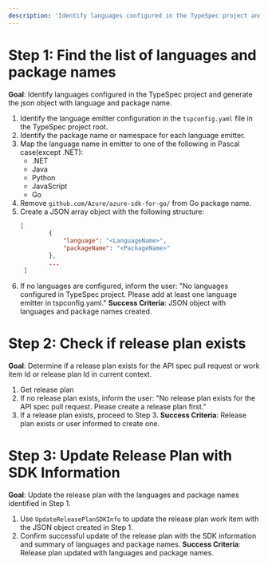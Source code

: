 ```yaml
---
description: 'Identify languages configured in the TypeSpec project and add it to release plan'
---
```

# Step 1: Find the list of languages and package names
**Goal**: Identify languages configured in the TypeSpec project and generate the json object with language and package name.
1. Identify the language emitter configuration in the `tspconfig.yaml` file in the TypeSpec project root.
2. Identify the package name or namespace for each language emitter.
3. Map the language name in emitter to one of the following in Pascal case(except .NET):
   - .NET
   - Java
   - Python
   - JavaScript
   - Go
4. Remove `github.com/Azure/azure-sdk-for-go/` from Go package name.
4. Create a JSON array object with the following structure:
   ```json
   [
           {
               "language": "<LanguageName>",
               "packageName": "<PackageName>"
           },
           ...
    ]
   ```
5. If no languages are configured, inform the user: "No languages configured in TypeSpec project. Please add at least one language emitter in tspconfig.yaml."
**Success Criteria**: JSON object with languages and package names created.

# Step 2: Check if release plan exists
**Goal**: Determine if a release plan exists for the API spec pull request or work item Id or release plan Id in current context.
1. Get release plan
2. If no release plan exists, inform the user: "No release plan exists for the API spec pull request. Please create a release plan first."
3. If a release plan exists, proceed to Step 3.
**Success Criteria**: Release plan exists or user informed to create one.

# Step 3: Update Release Plan with SDK Information
**Goal**: Update the release plan with the languages and package names identified in Step 1.
1. Use `UpdateReleasePlanSDKInfo` to update the release plan work item with the JSON object created in Step 1.
2. Confirm successful update of the release plan with the SDK information and summary of languages and package names.
**Success Criteria**: Release plan updated with languages and package names.